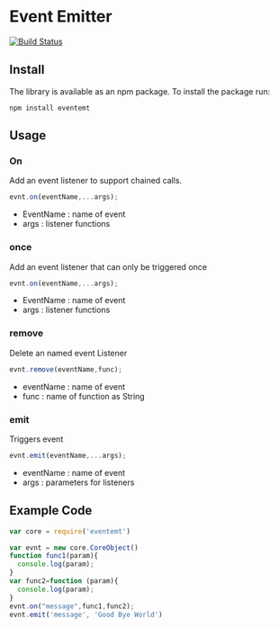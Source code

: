 # Event Emitter

[![Build Status](https://travis-ci.org/eyupinan/eventemt.svg?branch=master)](https://travis-ci.org/eyupinan/eventemt)

## Install

The library is available as an npm package. To install the package run:

```
npm install eventemt
```

## Usage

### On

Add an event listener to support chained calls.

```javascript
evnt.on(eventName,...args);
```
* EventName : name of event
* args : listener functions

### once 

Add an event listener that can only be triggered once

```javascript
evnt.on(eventName,...args);
```
* EventName : name of event
* args : listener functions

### remove

Delete an named event Listener

```javascript
evnt.remove(eventName,func);
```

* eventName : name of event
* func : name of function as String

### emit 

Triggers event

```javascript
evnt.emit(eventName,...args);
```

* eventName : name of event
* args : parameters for listeners

## Example Code

```javascript
var core = require('eventemt')

var evnt = new core.CoreObject()
function func1(param){
  console.log(param);
}
var func2=function (param){
  console.log(param);
}
evnt.on("message",func1,func2);
evnt.emit('message', 'Good Bye World')
```


